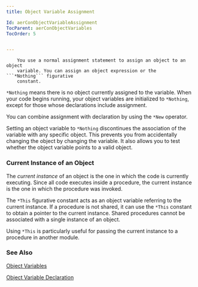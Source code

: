 ```yaml
---
title: Object Variable Assignment

Id: aerConObjectVariableAssignment
TocParent: aerConObjectVariables
TocOrder: 5


---
```


        You use a normal assignment statement to assign an object to an object
        variable. You can assign an object expression or the ```*Nothing``` figurative
        constant.

```*Nothing``` means there is no object currently assigned to the variable. When your code begins running, your object variables are initialized to ```*Nothing```, except for those whose declarations include assignment. 

You can combine assignment with declaration by using the ```*New``` operator. 

Setting an object variable to ```*Nothing``` discontinues the association of the variable with any specific object. This prevents you from accidentally changing the object by changing the variable. It also allows you to test whether the object variable points to a valid object. 

### Current Instance of an Object
The *current instance* of an object is the one in which the code is currently executing. Since all code executes inside a procedure, the current instance is the one in which the procedure was invoked. 

The ```*This``` figurative constant acts as an object variable referring to the current instance. If a procedure is not shared, it can use the ```*This``` constant to obtain a pointer to the current instance. Shared procedures cannot be associated with a single instance of an object. 

Using ```*This``` is particularly useful for passing the current instance to a procedure in another module. 

### See Also
[Object Variables](ecrConObjectVariables.html)

[Object Variable Declaration](ecrConObjectVariableDeclaration.html) 
